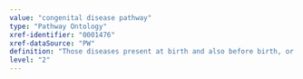 ```yaml
---
value: "congenital disease pathway"
type: "Pathway Ontology"
xref-identifier: "0001476"
xref-dataSource: "PW"
definition: "Those diseases present at birth and also before birth, or those that develop during the first month of life. Alteration(s) in one or several pathways can contribute to the development of the condition usually manifested in structural deformities."
level: "2"
---
```

